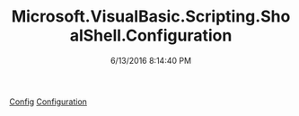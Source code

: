 ﻿---
title: Microsoft.VisualBasic.Scripting.ShoalShell.Configuration
date: 6/13/2016 8:14:40 PM
---

[Config](T-Microsoft.VisualBasic.Scripting.ShoalShell.Configuration.Config.html)
[Configuration](T-Microsoft.VisualBasic.Scripting.ShoalShell.Configuration.Configuration.html)
